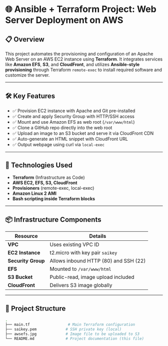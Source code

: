 # 🌐 Ansible + Terraform Project: Web Server Deployment on AWS

## 📋 Overview

This project automates the provisioning and configuration of an Apache Web Server on an AWS EC2 instance using **Terraform**. It integrates services like **Amazon EFS**, **S3**, and **CloudFront**, and utilizes **Ansible-style provisioning** through Terraform `remote-exec` to install required software and customize the server.

---

## 🛠️ Key Features

- ✅ Provision EC2 instance with Apache and Git pre-installed
- ✅ Create and apply Security Group with HTTP/SSH access
- ✅ Mount and use Amazon EFS as web root (`/var/www/html`)
- ✅ Clone a GitHub repo directly into the web root
- ✅ Upload an image to an S3 bucket and serve it via CloudFront CDN
- ✅ Auto-generate an HTML snippet with CloudFront URL
- ✅ Output webpage using curl via `local-exec`

---

## 🔧 Technologies Used

- **Terraform** (Infrastructure as Code)
- **AWS EC2, EFS, S3, CloudFront**
- **Provisioners** (remote-exec, local-exec)
- **Amazon Linux 2 AMI**
- **Bash scripting inside Terraform blocks**

---

## 📦 Infrastructure Components

| Resource                | Details                                      |
|------------------------|----------------------------------------------|
| **VPC**                | Uses existing VPC ID                         |
| **EC2 Instance**       | t2.micro with key pair `saikey`             |
| **Security Group**     | Allows inbound HTTP (80) and SSH (22)       |
| **EFS**                | Mounted to `/var/www/html`                  |
| **S3 Bucket**          | Public-read, image upload included          |
| **CloudFront**         | Delivers S3 image globally                  |

---

## 📁 Project Structure

```bash
.
├── main.tf                 # Main Terraform configuration
├── saikey.pem             # SSH private key (local)
├── awsefs.jpg             # Image file to be uploaded to S3
└── README.md              # Project documentation (this file)
